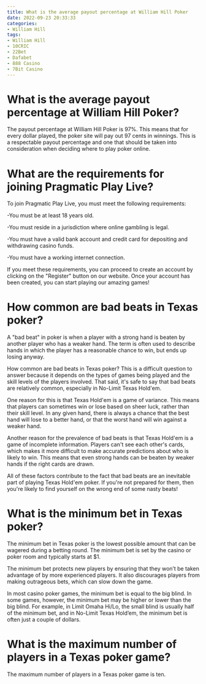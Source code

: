 ```yaml
---
title: What is the average payout percentage at William Hill Poker 
date: 2022-09-23 20:33:33
categories:
- William Hill
tags:
- William Hill
- 10CRIC
- 22Bet
- Dafabet
- 888 Casino
- 7Bit Casino
---
```



#  What is the average payout percentage at William Hill Poker? 

The payout percentage at William Hill Poker is 97%. This means that for every dollar played, the poker site will pay out 97 cents in winnings. This is a respectable payout percentage and one that should be taken into consideration when deciding where to play poker online.

#  What are the requirements for joining Pragmatic Play Live? 

To join Pragmatic Play Live, you must meet the following requirements:

-You must be at least 18 years old.

-You must reside in a jurisdiction where online gambling is legal.

-You must have a valid bank account and credit card for depositing and withdrawing casino funds.

-You must have a working internet connection.

If you meet these requirements, you can proceed to create an account by clicking on the "Register" button on our website. Once your account has been created, you can start playing our amazing games!

#  How common are bad beats in Texas poker? 

A "bad beat" in poker is when a player with a strong hand is beaten by another player who has a weaker hand. The term is often used to describe hands in which the player has a reasonable chance to win, but ends up losing anyway.

How common are bad beats in Texas poker? This is a difficult question to answer because it depends on the types of games being played and the skill levels of the players involved. That said, it's safe to say that bad beats are relatively common, especially in No-Limit Texas Hold'em.

One reason for this is that Texas Hold'em is a game of variance. This means that players can sometimes win or lose based on sheer luck, rather than their skill level. In any given hand, there is always a chance that the best hand will lose to a better hand, or that the worst hand will win against a weaker hand.

Another reason for the prevalence of bad beats is that Texas Hold'em is a game of incomplete information. Players can't see each other's cards, which makes it more difficult to make accurate predictions about who is likely to win. This means that even strong hands can be beaten by weaker hands if the right cards are drawn.

All of these factors contribute to the fact that bad beats are an inevitable part of playing Texas Hold'em poker. If you're not prepared for them, then you're likely to find yourself on the wrong end of some nasty beats!

#  What is the minimum bet in Texas poker? 
The minimum bet in Texas poker is the lowest possible amount that can be wagered during a betting round. The minimum bet is set by the casino or poker room and typically starts at $1.

The minimum bet protects new players by ensuring that they won’t be taken advantage of by more experienced players. It also discourages players from making outrageous bets, which can slow down the game.

In most casino poker games, the minimum bet is equal to the big blind. In some games, however, the minimum bet may be higher or lower than the big blind. For example, in Limit Omaha Hi/Lo, the small blind is usually half of the minimum bet, and in No-Limit Texas Hold’em, the minimum bet is often just a couple of dollars.

#  What is the maximum number of players in a Texas poker game?

The maximum number of players in a Texas poker game is ten.